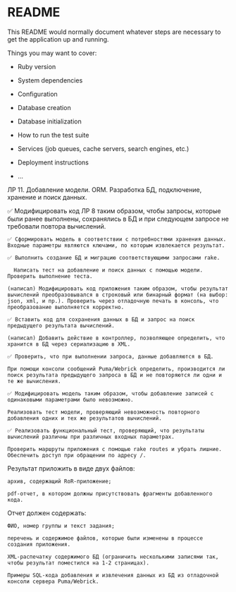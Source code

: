 # README

This README would normally document whatever steps are necessary to get the
application up and running.

Things you may want to cover:

* Ruby version

* System dependencies

* Configuration

* Database creation

* Database initialization

* How to run the test suite

* Services (job queues, cache servers, search engines, etc.)

* Deployment instructions

* ...

ЛР 11. Добавление модели. ORM. Разработка БД, подключение, хранение и поиск данных.

✅ Модифицировать код ЛР 8 таким образом, чтобы запросы, которые были ранее выполнены, сохранялись в БД и при следующем запросе не требовали повтора вычислений.

    ✅ Сформировать модель в соответствии с потребностями хранения данных. Входные параметры являются ключами, по которым извлекается результат.

    ✅ Выполнить создание БД и миграцию соответствующими запросами rake.

      Написать тест на добавление и поиск данных с помощью модели. Проверить выполнение теста.

    (написал) Модифицировать код приложения таким образом, чтобы результат вычислений преобразовывался в строковый или бинарный формат (на выбор: json, xml, и пр.). Проверить через отладочную печать в консоль, что преобразование выполняется корректно.

    ✅ Вставить код для сохранения данных в БД и запрос на поиск предыдущего результата вычислений.

    (написал) Добавить действие в контроллер, позволяющее определить, что хранится в БД через сериализацию в XML.

    ✅ Проверить, что при выполнении запроса, данные добавляются в БД.

    При помощи консоли сообщений Puma/Webrick определить, производится ли поиск результата предыдущего запроса в БД и не повторяются ли одни и те же вычисления.

    ✅ Модифицировать модель таким образом, чтобы добавление записей с одинаковыми параметрами было невозможно.

    Реализовать тест модели, проверяющий невозможность повторного добавления одних и тех же результатов вычислений.

    ✅ Реализовать функциональный тест, проверяющий, что результаты вычислений различны при различных входных параметрах.

    Проверить маршруты приложения с помощью rake routes и убрать лишние. Обеспечить доступ при обращении по адресу /.

    

Результат приложить в виде двух файлов:

    архив, содержащий RoR-приложение;

    pdf-отчет, в котором должны присутствовать фрагменты добавленного кода.

Отчет должен содержать:

    ФИО, номер группы и текст задания;

    перечень и содержимое файлов, которые были изменены в процессе создания приложения.

    XML-распечатку содержимого БД (ограничить несколькими записями так, чтобы результат поместился на 1-2 страницах).

    Примеры SQL-кода добавления и извлечения данных из БД из отладочной консоли сервера Puma/Webrick.

